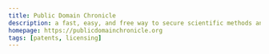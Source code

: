```yaml
---
title: Public Domain Chronicle
description: a fast, easy, and free way to secure scientific methods and findings for the public domain
homepage: https://publicdomainchronicle.org
tags: [patents, licensing]
---
```

